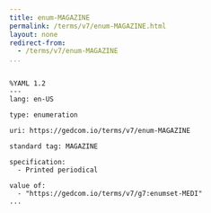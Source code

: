 ```yaml
---
title: enum-MAGAZINE
permalink: /terms/v7/enum-MAGAZINE.html
layout: none
redirect-from:
  - /terms/v7/enum-MAGAZINE
...
```


```

%YAML 1.2
---
lang: en-US

type: enumeration

uri: https://gedcom.io/terms/v7/enum-MAGAZINE

standard tag: MAGAZINE

specification:
  - Printed periodical

value of:
  - "https://gedcom.io/terms/v7/g7:enumset-MEDI"
...

```
